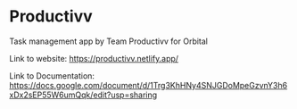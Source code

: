 # Productivv
 Task management app by Team Productivv for Orbital
 
 Link to website: https://productivv.netlify.app/
 
 Link to Documentation: https://docs.google.com/document/d/1Trg3KhHNy4SNJGDoMpeGzvnY3h6xDx2sEP55W6umQqk/edit?usp=sharing

